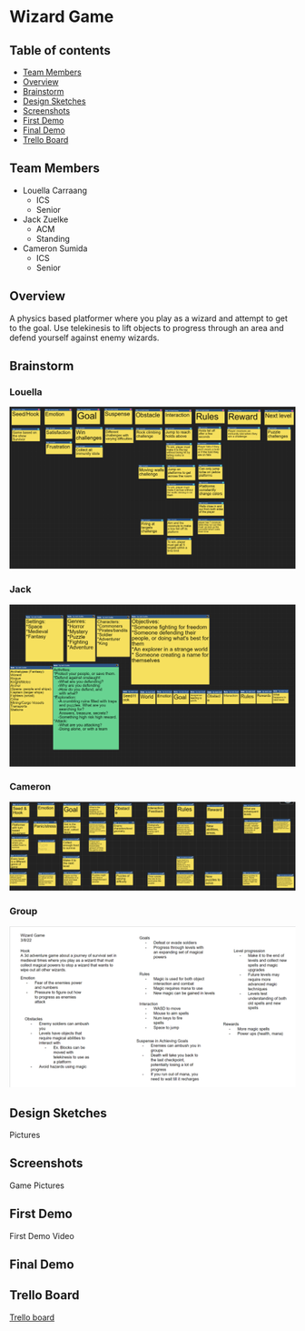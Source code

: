 # Wizard Game

## Table of contents

* [Team Members](#team-members)
* [Overview](#overview)
* [Brainstorm](#brainstorm)
* [Design Sketches](#design-sketches)
* [Screenshots](#screenshots)
* [First Demo](#first-demo)
* [Final Demo](#final-demo)
* [Trello Board](#trello-board)

## Team Members
* Louella Carraang
  * ICS
  * Senior
* Jack Zuelke
  * ACM
  * Standing
* Cameron Sumida
  * ICS
  * Senior

## Overview
A physics based platformer where you play as a wizard and attempt to get to the goal. Use telekinesis to lift objects to progress through an area and defend yourself against enemy wizards.

## Brainstorm

### Louella
![](doc/louellabrainstorm.png)

### Jack
![](doc/jackbrainstorm.png)

### Cameron
![](doc/cameronbrainstorm.png)

### Group
![](doc/groupbrainstorm2.png)

## Design Sketches
Pictures

## Screenshots
Game Pictures

## First Demo
First Demo Video

## Final Demo

## Trello Board
[Trello board](https://trello.com/b/sTJ1Key2/project-management)
